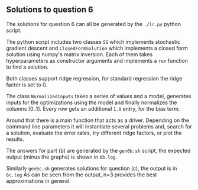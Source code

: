 ## Solutions to question 6

The solutions for question 6 can all be generated by the `./lr.py` python script.

The python script includes two classes `SG` which implements stochastic gradient descent and
`ClosedFormSolution` which implements a closed form solution using numpy's matrix inversion.
Each of them takes hyperparameters as constructor arguments and implements a `run` function
to find a solution.

Both classes support ridge regression, for standard regression the ridge factor is set to 0.

The class `NormalizedInputs` takes a series of values and a model, generates inputs for the
optimizations using the model and finally normalizes the columns [0..1]. Every row gets an
additional `1.0` entry, for the bias term.

Around that there is a main function that acts as a driver. Depending on the command line
parameters it will instantiate several problems and, search for a solution, evaluate the
error rates, try different ridge factors, or plot the results.

The answers for part (b) are generated by the `gen6b.sh` script, the expected output (minus
the graphs) is shown in `6b.log`.

Similarly `gen6c.sh` generates solutions for question (c), the output is in `6c.log`
As can be seen from the output, n=3 provides the best approximations in general.
